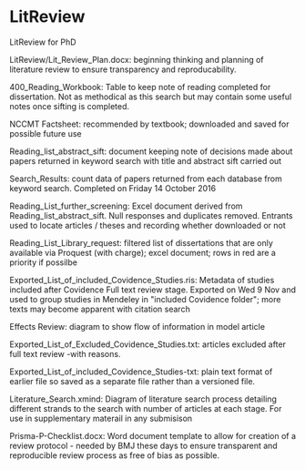 # LitReview
LitReview for PhD

LitReview/Lit_Review_Plan.docx: beginning thinking and planning of literature review to ensure transparency and reproducability.

400_Reading_Workbook:  Table to keep note of reading completed for dissertation.  Not as methodical as this search but may contain some useful notes once sifting is completed.

NCCMT Factsheet:  recommended by textbook;  downloaded and saved for possible future use

Reading_list_abstract_sift:  document keeping note of decisions made about papers returned in keyword search with title and abstract sift carried out

Search_Results:  count data of papers returned from each database from keyword search.  Completed on Friday 14 October 2016

Reading_List_further_screening: Excel document derived from Reading_list_abstract_sift.  Null responses and duplicates removed.  Entrants used to locate articles / theses and recording whether downloaded or not

Reading_List_Library_request: filtered list of dissertations that are only available via Proquest (with charge); excel document; rows in red are a priority if possilbe

Exported_List_of_included_Covidence_Studies.ris: Metadata of studies included after Covidence Full text review stage.  Exported on Wed 9 Nov and used to group studies in Mendeley in "included Covidence folder"; more texts may become apparent with citation search

Effects Review: diagram to show flow of information in model article

Exported_List_of_Excluded_Covidence_Studies.txt:  articles excluded after full text review -with reasons.

Exported_List_of_included_Covidence_Studies-txt:  plain text format of earlier file so saved as a separate file rather than a versioned file.

Literature_Search.xmind:  Diagram of literature search process detailing different strands to the search with number of articles at each stage.  For use in supplementary materail in any submisison

Prisma-P-Checklist.docx:  Word document template to allow for creation of a review protocol - needed by BMJ these days to ensure transparent and reproducible review process as free of bias as possible.


